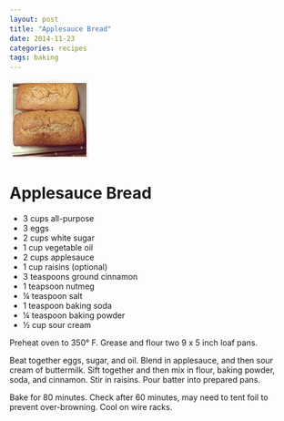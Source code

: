 ```yaml
---
layout: post
title: "Applesauce Bread"
date: 2014-11-23
categories: recipes
tags: baking
---
```

![picture of the recipe](/assets/images/2014-11-23-applesauce-bread.jpg)

Applesauce Bread
================

- 3 cups all-purpose
- 3 eggs
- 2 cups white sugar
- 1 cup vegetable oil
- 2 cups applesauce
- 1 cup raisins (optional)
- 3 teaspoons ground cinnamon
- 1 teapsoon nutmeg
- ¼ teaspoon salt
- 1 teaspoon baking soda
- ¼ teaspoon baking powder
- ½ cup sour cream

Preheat oven to 350° F.  Grease and flour two 9 x 5 inch loaf pans.

Beat together eggs, sugar, and oil.  Blend in applesauce, and then sour cream of buttermilk.  Sift together and then mix in flour, baking powder, soda, and cinnamon.  Stir in raisins.  Pour batter into prepared pans.

Bake for 80 minutes.  Check after 60 minutes, may need to tent foil to prevent over-browning.  Cool on wire racks.
